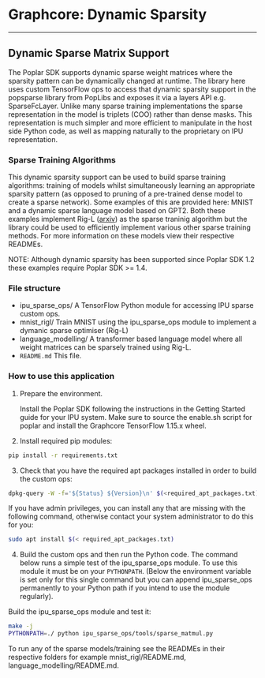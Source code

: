 # Graphcore: Dynamic Sparsity

---
## Dynamic Sparse Matrix Support

The Poplar SDK supports dynamic sparse weight matrices where the
sparsity pattern can be dynamically changed at runtime. The library
here uses custom TensorFlow ops to access that dynamic sparsity
support in the popsparse library from PopLibs and exposes it via a
layers API e.g. SparseFcLayer. Unlike many sparse training
implementations the sparse representation in the model is triplets (COO)
rather than dense masks. This representation is much simpler and more
efficient to manipulate in the host side Python code, as well as mapping
naturally to the proprietary on IPU representation.

### Sparse Training Algorithms
This dynamic sparsity support can be used to build sparse training
algorithms: training of models whilst simultaneously learning an
appropriate sparsity pattern (as opposed to pruning of a pre-trained
dense model to create a sparse network). Some examples of this are
provided here: MNIST and a dynamic sparse language model based on GPT2.
Both these examples implement Rig-L ([arxiv](https://arxiv.org/abs/1911.11134))
as the sparse traninig algorithm but the library could be used to efficiently
implement various other sparse training methods. For more information on these
models view their respective READMEs.

NOTE: Although dynamic sparsity has been supported since Poplar SDK
1.2 these examples require Poplar SDK >= 1.4.

### File structure

* ipu_sparse_ops/ A TensorFlow Python module for accessing IPU sparse custom ops.
* mnist_rigl/ Train MNIST using the ipu_sparse_ops module to implement a dymanic sparse optimiser (Rig-L)
* language_modelling/ A transformer based language model where all weight matrices can be sparsely trained using Rig-L.
* `README.md` This file.

### How to use this application

1) Prepare the environment.

   Install the Poplar SDK following the instructions in the Getting Started guide for your IPU system.
   Make sure to source the enable.sh script for poplar and install the Graphcore TensorFlow 1.15.x wheel.

2) Install required pip modules:

```bash
pip install -r requirements.txt
```

3) Check that you have the required apt packages installed in order to build the custom ops:

```bash
dpkg-query -W -f='${Status} ${Version}\n' $(<required_apt_packages.txt)
```

If you have admin privileges, you can install any that are missing with the following command, otherwise contact your system administrator to do this for you:

```bash
sudo apt install $(< required_apt_packages.txt)
```  


4) Build the custom ops and then run the Python code. The command below runs a simple test of the ipu_sparse_ops module. To use this module it must be on your `PYTHONPATH`. (Below the environment variable is set only for this single command but you can append ipu_sparse_ops permanently to your Python path if you intend to use the module regularly).

Build the ipu_sparse_ops module and test it:
```bash
make -j
PYTHONPATH=./ python ipu_sparse_ops/tools/sparse_matmul.py
```

To run any of the sparse models/training see the READMEs in their respective folders for example mnist_rigl/README.md, language_modelling/README.md.
